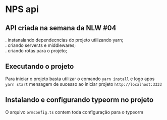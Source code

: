 # NPS api

## API criada na semana da NLW #04
. instanalando dependecncias do projeto utilizando yarn;<br />
. criando server.ts e middlewares;<br />
. criando rotas para o projeto;<br />

## Executando o projeto
  Para iniciar o projeto basta utilizar o comando `yarn install` e logo apos `yarn start`
  mensagem de sucesso ao iniciar projeto `http://localhost:3333`

## Instalando e configurando typeorm no projeto
  O arquivo `ormconfig.ts` contem toda configuração para o typeorm